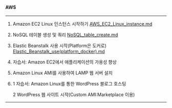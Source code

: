 #### AWS

---

1. Amazon EC2 Linux 인스턴스 시작하기 [AWS_EC2_Linux_instance.md](https://github.com/SeolRoh/TIL/blob/master/Module_project/AWS/AWS_EC2_Linux_instance.md)

2. NoSQL 테이블 생성 및 쿼리 [NoSQL_table_create.md](https://github.com/SeolRoh/TIL/blob/master/Module_project/AWS/NoSQL_table_create.md)

3. Elastic Beanstalk 사용 시작(Platform은 도커로) [Elastic_Beanstalk_use(platform_docker).md](https://github.com/SeolRoh/TIL/blob/master/Module_project/AWS/Elastic_Beanstalk_use(platform_docker).md)

4. 자습서: Amazon EC2에서 애플리케이션의 가용성 향상

5. Amazon Linux AMI를 사용하여 LAMP 웹 서버 설치

6. 1 자습서: Amazon Linux를 통한 WordPress 블로그 호스팅

   2 WordPress 웹 사이트 시작(Custom AMI:Marketplace 이용)

---




